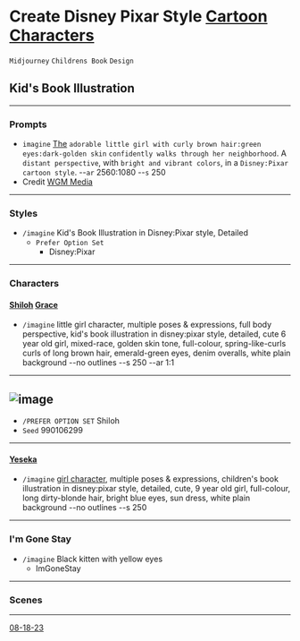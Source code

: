 # Create Disney Pixar Style [Cartoon Characters](https://chat.openai.com/share/dc07af73-bcce-41c2-a45e-9a038d4e0d2b "List of Cartoon Characters' created with ChatGPT") 
`Midjourney` `Childrens Book` `Design`

## Kid's Book Illustration    
---

### Prompts
- `imagine` [The](https://cdn.discordapp.com/attachments/1140534663874609186/1141876893713444874/caseybpoole_The_adorable_little_girl_with_curly_brown_hairgreen_91db9c1a-3244-4081-9d55-74d235259eae.png "The Shiloh Grace - MY MAE BELLE!")  `adorable little girl with curly brown hair:green eyes:dark-golden skin` `confidently walks through her neighborhood`. A `distant perspective`, with `bright and vibrant colors`, in a `Disney:Pixar cartoon style`. --`ar` 2560:1080 --`s` 250
- Credit [WGM Media](https://wgmimedia.com/midjourney-prompts-for-cartoon-characters/)
---
### Styles 
- `/imagine` Kid's Book Illustration in Disney:Pixar style, Detailed
  - `Prefer Option Set`
    - Disney:Pixar
---

### Characters 

#### [Shiloh](https://www.midjourney.com/app/jobs/53294a1d-c789-404f-8924-c9c3c16d762f/) [Grace](https://www.midjourney.com/app/jobs/9f0241f4-f262-469e-8f13-8941c2d0905b/)
  - `/imagine` little girl character, multiple poses & expressions, full body perspective, kid's book illustration in disney:pixar style, detailed, cute 6 year old girl, mixed-race, golden skin tone, full-colour, spring-like-curls curls of long brown hair, emerald-green eyes, denim overalls, white plain background --no outlines --s 250 --ar 1:1
---
![image](https://github.com/cbpoole/midjourney-commands-and-prompts-cheatsheet/assets/141541233/bb3b647a-3ac3-45f3-8c01-bc099e2530bf)    
---
  - `/PREFER OPTION SET` Shiloh
  - `Seed` 990106299
---
#### [Yeseka](https://www.midjourney.com/app/jobs/a00ac05c-237a-43bf-b0ef-444b991b748c/ "Shiloh Grace Unseen -aka- Imaginary Friend -aka- Yeshua -shhh")   
- `/imagine` [girl character](https://www.midjourney.com/app/jobs/ab360030-7402-41fb-b11d-c6c825b4596c/ "future princess modeled after Shiloh best friend from Ohdearsville Alaya"), multiple poses & expressions, children's book illustration in disney:pixar style, detailed, cute, 9 year old girl, full-colour, long dirty-blonde hair, bright blue eyes, sun dress, white plain background --no outlines --s 250
---   
### I'm Gone Stay
  - `/imagine` Black kitten with yellow eyes    
    - ImGoneStay
---
### Scenes    
---

[08-18-23](https://wgmimedia.com/midjourney-prompts-for-cartoon-characters/)
